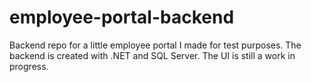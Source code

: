 # employee-portal-backend
Backend repo for a little employee portal I made for test purposes. 
The backend is created with .NET and SQL Server.
The UI is still a work in progress. 
